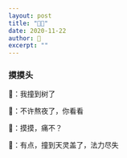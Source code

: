 ```yaml
---
layout: post
title: "🐒🌲" 
date: 2020-11-22
author: 🐒
excerpt: ""
---
```


### 摸摸头

🐒：我撞到树了

🐷：不许熬夜了，你看看

🐷：摸摸，痛不？

🐒：有点，撞到天灵盖了，法力尽失



